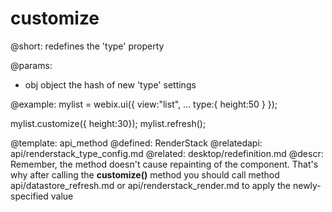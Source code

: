 customize
=============



@short:
	redefines the 'type' property

@params:
- obj		object		the hash of new 'type' settings

	

@example:
mylist = webix.ui({
	view:"list",
    ...
	type:{
		height:50
	}
});

mylist.customize({ height:30});
mylist.refresh();

@template:	api_method
@defined:	RenderStack	
@relatedapi:
	 api/renderstack_type_config.md
@related:
	desktop/redefinition.md
@descr:
Remember, the method doesn't cause repainting of the component. 
That's why after calling the **customize()** method 
you should call method api/datastore_refresh.md or api/renderstack_render.md  to apply the newly-specified value

